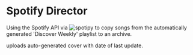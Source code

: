 # Spotify Director

Using the Spotify API via ![spotipy](https://github.com/plamere/spotipy) to copy songs from the automatically generated 'Discover Weekly' playlist to an archive.

uploads auto-generated cover with date of last update.
